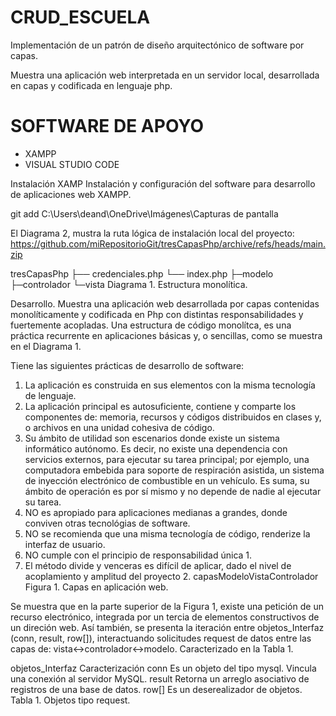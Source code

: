 # CRUD_ESCUELA
Implementación de un patrón de diseño arquitectónico de software por capas.

Muestra una aplicación web interpretada en un servidor local, desarrollada en capas y codificada en lenguaje php.

# SOFTWARE DE APOYO

+ XAMPP
+ VISUAL STUDIO CODE

Instalación XAMP
Instalación y configuración del software para desarrollo de aplicaciones web XAMPP.

git add C:\Users\deand\OneDrive\Imágenes\Capturas de pantalla






El Diagrama 2, mustra la ruta lógica de instalación local del proyecto: https://github.com/miRepositorioGit/tresCapasPhp/archive/refs/heads/main.zip

tresCapasPhp
├── credenciales.php
└── index.php
	├─modelo
	├─controlador
	└─vista
Diagrama 1. Estructura monolítica.

Desarrollo.
Muestra una aplicación web desarrollada por capas contenidas monolíticamente y codificada en Php con distintas responsabilidades y fuertemente acopladas. Una estructura de código monolítca, es una práctica recurrente en aplicaciones básicas y, o sencillas, como se muestra en el Diagrama 1.

Tiene las siguientes prácticas de desarrollo de software:

1. La aplicación es construida en sus elementos con la misma tecnología de lenguaje.
2. La aplicación principal es autosuficiente, contiene y comparte los componentes de: memoria, recursos y códigos distribuidos en clases y, o archivos en una unidad cohesiva de código.
3. Su ámbito de utilidad son escenarios donde existe un sistema informático autónomo. Es decir, no existe una dependencia con servicios externos, para ejecutar su tarea principal; por ejemplo, una computadora embebida para soporte de respiración asistida, un sistema de inyección electrónico de combustible en un vehículo. Es suma, su ámbito de operación es por sí mismo y no depende de nadie al ejecutar su tarea.
4. NO es apropiado para aplicaciones medianas a grandes, donde conviven otras tecnológias de software.
5. NO se recomienda que una misma tecnología de código, renderize la interfaz de usuario.
6. NO cumple con el principio de responsabilidad única 1.
7. El método divide y venceras es difícil de aplicar, dado el nivel de acoplamiento y amplitud del proyecto 2.
capasModeloVistaControlador
Figura 1. Capas en aplicación web.

Se muestra que en la parte superior de la Figura 1, existe una petición de un recurso electrónico, integrada por un tercia de elementos constructivos de un direción web. Así también, se presenta la iteración entre objetos_Interfaz (conn, result, row[]), interactuando solicitudes request de datos entre las capas de: vista↔controlador↔modelo. Caracterizado en la Tabla 1.

objetos_Interfaz	Caracterización
conn	Es un objeto del tipo mysql. Vincula una conexión al servidor MySQL.
result	Retorna un arreglo asociativo de registros de una base de datos.
row[]	Es un deserealizador de objetos.
Tabla 1. Objetos tipo request.


